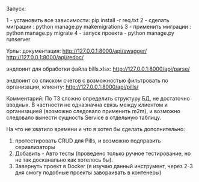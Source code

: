Запуск:

1 - установить все зависимости: pip install -r req.txt
2 - сделать миграции : python manage.py makemigrations
3 - применить миграции : python manage.py migrate
4 - запуск проекта - python manage.py runserver

Урлы:
  документация:
    http://127.0.0.1:8000/api/swagger/
    http://127.0.0.1:8000/api/redoc/
    
  эндпоинт для обработки файла bills.xlsx:
    http://127.0.0.1:8000/api/parse/
  
  эндпоинт со списком счетов с возможностью фильтровать по организации, клиенту:
    http://127.0.0.1:8000/api/pills/
    

Комментарий:
  По ТЗ сложно определить структуру БД, не достаточно вводных. В частности не одназначна связь между клиентом и организацией (возможно следовало применить m2m), и возможно следовало вынести сущность Service в отдельную таблицу.
   
  
На что не хватило времени и что я хотел бы сделать дополнительно:
  1) протестировать CRUD для Pills, и возможно подправить сериализаторы
  2) Добавить - Авто тесты (проведено только ручное тестирование, но не так досканально как хотелось бы).
  3) Завернуть проект в Docker (я изучаю данный инструмент, через 2-3 дня смогу подобные проекты завораивать в контенеры)
